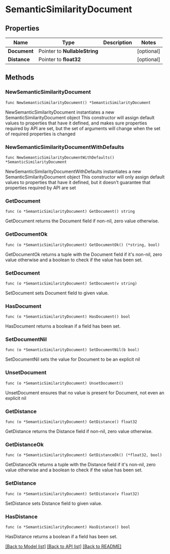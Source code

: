 # SemanticSimilarityDocument

## Properties

Name | Type | Description | Notes
------------ | ------------- | ------------- | -------------
**Document** | Pointer to **NullableString** |  | [optional] 
**Distance** | Pointer to **float32** |  | [optional] 

## Methods

### NewSemanticSimilarityDocument

`func NewSemanticSimilarityDocument() *SemanticSimilarityDocument`

NewSemanticSimilarityDocument instantiates a new SemanticSimilarityDocument object
This constructor will assign default values to properties that have it defined,
and makes sure properties required by API are set, but the set of arguments
will change when the set of required properties is changed

### NewSemanticSimilarityDocumentWithDefaults

`func NewSemanticSimilarityDocumentWithDefaults() *SemanticSimilarityDocument`

NewSemanticSimilarityDocumentWithDefaults instantiates a new SemanticSimilarityDocument object
This constructor will only assign default values to properties that have it defined,
but it doesn't guarantee that properties required by API are set

### GetDocument

`func (o *SemanticSimilarityDocument) GetDocument() string`

GetDocument returns the Document field if non-nil, zero value otherwise.

### GetDocumentOk

`func (o *SemanticSimilarityDocument) GetDocumentOk() (*string, bool)`

GetDocumentOk returns a tuple with the Document field if it's non-nil, zero value otherwise
and a boolean to check if the value has been set.

### SetDocument

`func (o *SemanticSimilarityDocument) SetDocument(v string)`

SetDocument sets Document field to given value.

### HasDocument

`func (o *SemanticSimilarityDocument) HasDocument() bool`

HasDocument returns a boolean if a field has been set.

### SetDocumentNil

`func (o *SemanticSimilarityDocument) SetDocumentNil(b bool)`

 SetDocumentNil sets the value for Document to be an explicit nil

### UnsetDocument
`func (o *SemanticSimilarityDocument) UnsetDocument()`

UnsetDocument ensures that no value is present for Document, not even an explicit nil
### GetDistance

`func (o *SemanticSimilarityDocument) GetDistance() float32`

GetDistance returns the Distance field if non-nil, zero value otherwise.

### GetDistanceOk

`func (o *SemanticSimilarityDocument) GetDistanceOk() (*float32, bool)`

GetDistanceOk returns a tuple with the Distance field if it's non-nil, zero value otherwise
and a boolean to check if the value has been set.

### SetDistance

`func (o *SemanticSimilarityDocument) SetDistance(v float32)`

SetDistance sets Distance field to given value.

### HasDistance

`func (o *SemanticSimilarityDocument) HasDistance() bool`

HasDistance returns a boolean if a field has been set.


[[Back to Model list]](../README.md#documentation-for-models) [[Back to API list]](../README.md#documentation-for-api-endpoints) [[Back to README]](../README.md)


